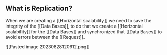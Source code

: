 
## What is Replication?

When we are creating a [[Horizontal scalability]] we need to save the integrity of the [[Data Bases]], to do that we create a [[Horizontal scalability]] for the [[Data Bases]] and synchronized that [[Data Bases]] to avoid errors between the [[Request]].

![[Pasted image 20230828120612.png]]
